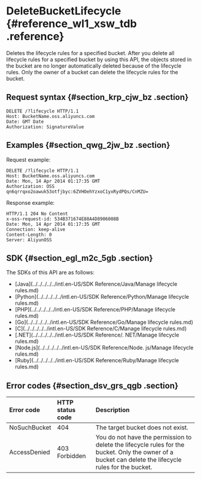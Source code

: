 # DeleteBucketLifecycle {#reference_wl1_xsw_tdb .reference}

Deletes the lifecycle rules for a specified bucket. After you delete all lifecycle rules for a specified bucket by using this API, the objects stored in the bucket are no longer automatically deleted because of the lifecycle rules. Only the owner of a bucket can delete the lifecycle rules for the bucket.

## Request syntax {#section_krp_cjw_bz .section}

```
DELETE /?lifecycle HTTP/1.1
Host: BucketName.oss.aliyuncs.com
Date: GMT Date
Authorization: SignatureValue
```

## Examples {#section_qwg_2jw_bz .section}

Request example:

```
DELETE /?lifecycle HTTP/1.1
Host: BucketName.oss.aliyuncs.com  
Date: Mon, 14 Apr 2014 01:17:35 GMT
Authorization: OSS qn6qrrqxo2oawuk53otfjbyc:6ZVHOehYzxoC1yxRydPQs/CnMZU=

```

Response example:

```
HTTP/1.1 204 No Content 
x-oss-request-id: 534B371674E88A4D8906008B
Date: Mon, 14 Apr 2014 01:17:35 GMT
Connection: keep-alive
Content-Length: 0  
Server: AliyunOSS

```

## SDK {#section_egl_m2c_5gb .section}

The SDKs of this API are as follows:

-   [Java](../../../../../intl.en-US/SDK Reference/Java/Manage lifecycle rules.md)
-   [Python](../../../../../intl.en-US/SDK Reference/Python/Manage lifecycle rules.md)
-   [PHP](../../../../../intl.en-US/SDK Reference/PHP/Manage lifecycle rules.md)
-   [Go](../../../../../intl.en-US/SDK Reference/Go/Manage lifecycle rules.md)
-   [C](../../../../../intl.en-US/SDK Reference/C/Manage lifecycle rules.md)
-   [.NET](../../../../../intl.en-US/SDK Reference/. NET/Manage lifecycle rules.md)
-   [Node.js](../../../../../intl.en-US/SDK Reference/Node. js/Manage lifecycle rules.md)
-   [Ruby](../../../../../intl.en-US/SDK Reference/Ruby/Manage lifecycle rules.md)

## Error codes {#section_dsv_grs_qgb .section}

|Error code|HTTP status code|Description|
|:---------|:---------------|:----------|
|NoSuchBucket|404|The target bucket does not exist.|
|AccessDenied|403 Forbidden|You do not have the permission to delete the lifecycle rules for the bucket. Only the owner of a bucket can delete the lifecycle rules for the bucket.|

